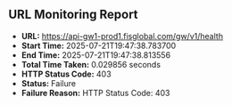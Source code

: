 ## URL Monitoring Report

- **URL:** https://api-gw1-prod1.fisglobal.com/gw/v1/health
- **Start Time:** 2025-07-21T19:47:38.783700
- **End Time:** 2025-07-21T19:47:38.813556
- **Total Time Taken:** 0.029856 seconds
- **HTTP Status Code:** 403
- **Status:** Failure
- **Failure Reason:** HTTP Status Code: 403
